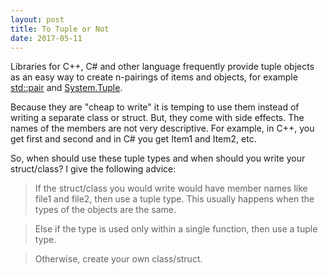 ```yaml
---
layout: post
title: To Tuple or Not
date: 2017-05-11
---
```


Libraries for C++, C# and other language frequently provide tuple objects as an easy way to create n-pairings of items and objects, for example [std::pair](http://en.cppreference.com/w/cpp/utility/pair) and [System.Tuple](http://msdn.microsoft.com/en-us/library/system.tuple%28v=vs.110%29.aspx).

Because they are "cheap to write" it is temping to use them instead of writing a separate class or struct. But, they come with side effects. The names of the members are not very descriptive. For example, in C++, you get first and second and in C# you get Item1 and Item2, etc.

So, when should use these tuple types and when should you write your struct/class? I give the following advice:

> If the struct/class you would write would have member names like file1 and file2, then use a tuple type. This usually happens when the types of the objects are the same.

> Else if the type is used only within a single function, then use a tuple type.

> Otherwise, create your own class/struct.